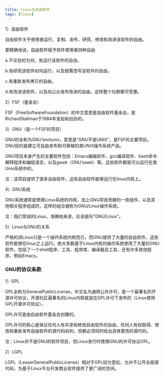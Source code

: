 ```yaml
---
title: linux与自由软件
tags: [linux]
---
```


1）自由软件

自由软件关乎使用者运行、复制、发布、研究、修改和改进该软件的自由。

更精确地说，自由软件赋予软件使用者四种自由

a.不论目的为何，有运行该软件的自由。

b.有研究该软件如何运行，以及按需改写该软件的自由。

c.有重新发布拷贝的自由。

d.有改进该软件，以及向公众发布改进的自由，这样整个社群都可受惠。

2）FSF（基金会）

FSF（FreeSoftwareFoundation）的中文意思是自由软件基金会，是RichardStallman于1984年发起和创办的。

3）GNU（是一个FSF的项目）

GNU的全称为GNU’snotunix，意思是“GNU不是UNIX”，是FSF的主要项目。GNU目的是建立可自由发布和可移植的类UNIX操作系统产品。

GNU项目本身产生的主要软件包括：Emacs编辑软件、gcc编译软件、bash命令解释程序和编程语言，以及gawk（GNU’sawk）等。这些软件都是可以运行在类Unix系统中的。

注：该项目提供了很多自由软件，这些自由软件能够运行在linux内核上。

4）GNU系统

GNU系统通常是使用Linux系统的内核，加上GNU项目贡献的一些组件，以及其他相关程序组成的，这样的组合被称为GNU/Linux操作系统。

注：我们常说的Linux，准确地来讲，应该是叫"GNU/Linux"。

5）Linux与GNU的关系

严格的讲Linux只是一个操作系统内核而已，而GNU提供了大量的自由软件，这些软件能够在linux之上运行。绝大多数基于Linux内核的操作系统使用了大量的GNU软件，包括了一个shell程序、工具、程序库、编译器及工具，还有许多其他程序，例如Emacs。

### GNU的协议条款

1）GPL

GPL全称为GeneralPublicLicense，中文名为通用公共许可，是一个最著名的开源许可协议，开源社区最著名的Linux内核就是在GPL许可下发布的（Linux使用GPL开源许可协议）。

GPL许可是由自由软件基金会创建的。

GPL许可的核心是保证任何人有共享和修改自由软件的自由，任何人有权取得、修改和重新发布自由软件的源代码权利，但都必须同时给出具体更改的源代码。

注：Linux并不是GNU的软件项目，但Linux发行时使用GNU的许可协议GPL。

2）LGPL

LGPL（LesserGeneralPublicLicense）相对于GPL较为宽松，允许不公开全部源代码，为基于Linux平台开发商业软件提供了更广阔的空间。
